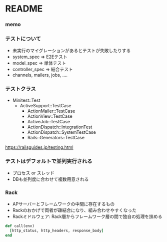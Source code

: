 # README

### memo

### テストについて
- 未実行のマイグレーションがあるとテストが失敗したりする
- system_spec => E2Eテスト
- model_spec => 単体テスト
- controller_spec => 結合テスト
- channels, mailers, jobs, ....

### テストクラス
- Minitest::Test
  - ActiveSupport::TestCase
    - ActionMailer::TestCase
    - ActionView::TestCase
    - ActiveJob::TestCase
    - ActionDispatch::IntegrationTest
    - ActionDispatch::SystemTestCase
    - Rails::Generators::TestCase

https://railsguides.jp/testing.html

### テストはデフォルトで並列実行される
- プロセス or スレッド
- DBも並列度に合わせて複数用意される

### Rack
- APサーバーとフレームワークの中間に存在するもの
- Rackのおかげで両者が疎結合になり、組み合わせやすくなった
- Rackミドルウェア: Rack層からフレームワーク層の間で独自の処理を挟める

```ruby
def call(env)
  [http_status, http_headers, response_body]
end
```
